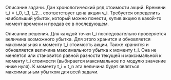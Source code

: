 Описание задачи.
Дан хронологический ряд стоимости акций. Времени t_i = t_0, t_1, t_2... соответствует цена акции v_i. Требуется определить наибольший убыток, который можно понести, купив акцию в какой-то момент времени и продав ее в последующем. 

Описание решения. 
Для каждой точки t_i последовательно проверяется величина возможного убытка. Для этого хранится и обновляется максимальная к моменту t_i стоимость акции. Также хранится и обновляется величина максимального убытка к моменту t_i. Она не меняется или становится равной разности текущей и максимальной к моменту t_i стоимости (выбирается максимальное по модулю значение ниже нуля). К моменту t_i = t_n эта величина будет являться максимальным убытком для всей задачи.
